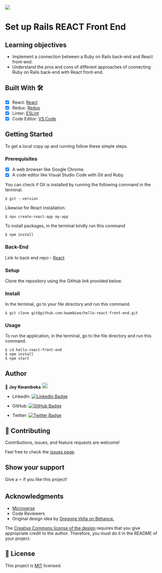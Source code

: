 ![](https://img.shields.io/badge/Microverse-blueviolet)
# Set up Rails REACT Front End

## Learning objectives
- Implement a connection between a Ruby on Rails back-end and React front-end.
- Understand the pros and cons of different approaches of connecting Ruby on Rails back-end with React front-end.


## Built With 🛠️

- [x] React: [React](https://reactjs.org/)
- [x] Redux: [Redux](https://redux.js.org/)
- [x] Linter: [ESLint](https://eslint.org/)
- [x] Code Editor: [VS Code](https://code.visualstudio.com/)
## Getting Started

To get a local copy up and running follow these simple steps.

### Prerequisites

- [x] A web browser like Google Chrome.
- [x] A code editor like Visual Studio Code with Git and Ruby.

You can check if Git is installed by running the following command in the terminal.
```
$ git --version
```

Likewise for React installation.
```
$ npx create-react-app my-app
```

To install packages, in the terminal kindly run this command
```
$ npm install
```

### Back-End
Link to back end repo - [React](https://github.com/kwambiee/hello-rails-back-end/pull/1)

### Setup

Clone the repository using the GitHub link provided below.

### Install

In the terminal, go to your file directory and run this command.

```
$ git clone git@github.com:kwambiee/hello-react-front-end.git
```

### Usage

To run the application, in the terminal, go to the file directory and run this command.

```
$ cd hello-react-front-end
$ npm install
$ npm start
```

## Author

👤 **Joy Kwamboka** <img src="https://emojis.slackmojis.com/emojis/images/1531849430/4246/blob-sunglasses.gif?1531849430" width="20"/>

- LinkedIn: [![LinkedIn Badge](https://img.shields.io/badge/-kwambiee-white?logo=LinkedIn&logoColor=0A66C2&style=plastic)](https://www.linkedin.com/in/joy-kwamboka)

- GitHub: [![GitHub Badge](https://img.shields.io/badge/-kwambiee-white?logo=GitHub&logoColor=181717&style=plastic)](https://github.com/kwambiee)

- Twitter: [![Twitter Badge](https://img.shields.io/badge/-kwambiee-white?logo=Twitter&logoColor=1DA1F2&style=plastic)](https://twitter.com/kwambiee)

## 🤝 Contributing

Contributions, issues, and feature requests are welcome!

Feel free to check the [issues page](https://github.com/kwambiee/budget-app/issues).

## Show your support

Give a ⭐️ if you like this project!

## Acknowledgments

- [Microverse](https://www.microverse.org/)
- Code Reviewers
- Original design idea by [Gregoire Vella on Behance.](https://www.behance.net/gregoirevella)

The [Creative Commons license of the design](https://creativecommons.org/licenses/by-nc/4.0/) requires that you give appropriate credit to the author. Therefore, you must do it in the README of your project.

## 📝 License

This project is [MIT](./MIT.md) licensed.
